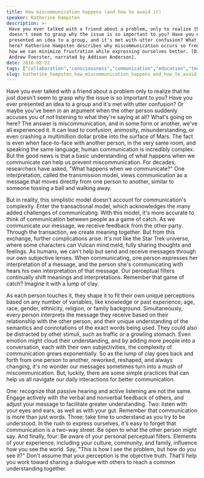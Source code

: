 ```yaml
---
title: How miscommunication happens (and how to avoid it)
speaker: Katherine Hampsten
description: >-
 Have you ever talked with a friend about a problem, only to realize that he just
 doesn't seem to grasp why the issue is so important to you? Have you ever
 presented an idea to a group, and it's met with utter confusion? What's going on
 here? Katherine Hampsten describes why miscommunication occurs so frequently, and
 how we can minimize frustration while expressing ourselves better. [Directed by
 Andrew Foerster, narrated by Addison Anderson].
date: 2016-02-22
tags: ["collaboration","consciousness","communication","education","teded","animation","psychology","business"]
slug: katherine_hampsten_how_miscommunication_happens_and_how_to_avoid_it
---
```


Have you ever talked with a friend about a problem only to realize that he just doesn't
seem to grasp why the issue is so important to you? Have you ever presented an idea to a
group and it's met with utter confusion? Or maybe you've been in an argument when the
other person suddenly accuses you of not listening to what they're saying at all? What's
going on here? The answer is miscommunication, and in some form or another, we've all
experienced it. It can lead to confusion, animosity, misunderstanding, or even crashing a
multimillion dollar probe into the surface of Mars. The fact is even when face-to-face
with another person, in the very same room, and speaking the same language, human
communication is incredibly complex. But the good news is that a basic understanding of
what happens when we communicate can help us prevent miscommunication. For decades,
researchers have asked, "What happens when we communicate?" One interpretation, called the
transmission model, views communication as a message that moves directly from one person
to another, similar to someone tossing a ball and walking away.

But in reality, this simplistic model doesn't account for communication's complexity.
Enter the transactional model, which acknowledges the many added challenges of
communicating. With this model, it's more accurate to think of communication between
people as a game of catch. As we communicate our message, we receive feedback from the
other party. Through the transaction, we create meaning together. But from this exchange,
further complications arise. It's not like the Star Trek universe, where some characters 
can Vulcan mind meld, fully sharing thoughts and feelings. As humans, we can't help but
send and receive messages through our own subjective lenses. When communicating, one
person expresses her interpretation of a message, and the person she's communicating with
hears his own interpretation of that message. Our perceptual filters continually shift
meanings and interpretations. Remember that game of catch? Imagine it with a lump of
clay.

As each person touches it, they shape it to fit their own unique perceptions based on any
number of variables, like knowledge or past experience, age, race, gender, ethnicity,
religion, or family background. Simultaneously, every person interprets the message they
receive based on their relationship with the other person, and their unique understanding
of the semantics and connotations of the exact words being used. They could also be
distracted by other stimuli, such as traffic or a growling stomach. Even emotion might
cloud their understanding, and by adding more people into a conversation, each with their
own subjectivities, the complexity of communication grows exponentially. So as the lump of
clay goes back and forth from one person to another, reworked, reshaped, and always
changing, it's no wonder our messages sometimes turn into a mush of miscommunication. But,
luckily, there are some simple practices that can help us all navigate our daily
interactions for better communication.

One: recognize that passive hearing and active listening are not the same. Engage actively
with the verbal and nonverbal feedback of others, and adjust your message to facilitate
greater understanding. Two: listen with your eyes and ears, as well as with your gut.
Remember that communication is more than just words. Three: take time to understand as
you try to be understood. In the rush to express ourselves, it's easy to forget that
communication is a two-way street. Be open to what the other person might say. And
finally, four: Be aware of your personal perceptual filters. Elements of your experience,
including your culture, community, and family, influence how you see the world. Say,
"This is how I see the problem, but how do you see it?" Don't assume that your perception
is the objective truth. That'll help you work toward sharing a dialogue with others to
reach a common understanding together.

<!--
ad_duration=0
event="TED-Ed"
external_start_time=0
intro_duration=0
is_subtitle_required="False"
is_talk_featured="False"
language="en"
language_swap="False"
native_language="en"
number_of_related_talks=6
number_of_speakers=1
number_of_subtitled_videos=0
number_of_tags=8
number_of_talk_download_languages=25
number_of_talk_more_resources=0
number_of_talk_recommendations=0
number_of_talks_take_actions=0
post_ad_duration=0
published_timestamp="2019-12-18 20:57:32"
recording_date="2016-02-22"
speaker_is_published=0
speaker_name="Katherine Hampsten"
talk_name="How miscommunication happens (and how to avoid it)"
talks_tags=["collaboration","consciousness","communication","education","teded","animation","psychology","business"]
url_webpage="https://www.ted.com/talks/katherine_hampsten_how_miscommunication_happens_and_how_to_avoid_it"
video_type_name="TED-Ed Original"
-->